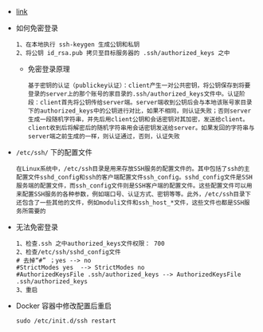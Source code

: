 - [link](https://blog.csdn.net/m0_57515995/article/details/125363673?ops_request_misc=%257B%2522request%255Fid%2522%253A%2522169762640916800211579012%2522%252C%2522scm%2522%253A%252220140713.130102334..%2522%257D&request_id=169762640916800211579012&biz_id=0&utm_medium=distribute.pc_search_result.none-task-blog-2~all~top_click~default-2-125363673-null-null.142^v96^pc_search_result_base1&utm_term=linux%20ssh&spm=1018.2226.3001.4187)

- 如何免密登录

  ```
  1、在本地执行 ssh-keygen 生成公钥和私钥
  2、将公钥 id_rsa.pub 拷贝至目标服务器的 .ssh/authorized_keys 之中
  ```

  - 免密登录原理

    ```
    基于密钥的认证（publickey认证）：client产生一对公共密钥，将公钥保存到将要登录的server上的那个账号的家目录的.ssh/authorized_keys文件中。认证阶段：client首先将公钥传给server端。server端收到公钥后会与本地该账号家目录下的authorized_keys中的公钥进行对比，如果不相同，则认证失败；否则server生成一段随机字符串，并先后用client公钥和会话密钥对其加密，发送给client。client收到后将解密后的随机字符串用会话密钥发送给server。如果发回的字符串与server端之前生成的一样，则认证通过，否则，认证失败
    ```

- `/etc/ssh/` 下的配置文件

  ```shell
  在Linux系统中，/etc/ssh目录是用来存放SSH服务的配置文件的。其中包括了ssh的主配置文件sshd_config和ssh的客户端配置文件ssh_config。sshd_config文件是SSH服务端的配置文件，而ssh_config文件则是SSH客户端的配置文件。这些配置文件可以用来配置SSH服务的各种参数，例如端口号、认证方式、密钥等等。此外，/etc/ssh目录下还包含了一些其他的文件，例如moduli文件和ssh_host_*文件，这些文件也都是SSH服务所需要的
  ```

- 无法免密登录

  ```
  1、检查.ssh 之中authorized_keys文件权限： 700
  2、检查/etc/ssh/sshd_config文件
  # 去掉“#” ；yes --> no
  #StrictModes yes  --> StrictModes no
  #AuthorizedKeysFile .ssh/authorized_keys --> AuthorizedKeysFile .ssh/authorized_keys
  3、重启
  ```

- Docker 容器中修改配置后重启

  ```shell
  sudo /etc/init.d/ssh restart
  ```

  